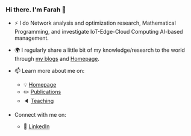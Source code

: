 
### Hi there. I'm Farah 👋

- :zap: I do Network analysis and optimization research, Mathematical Programming, and investigate IoT-Edge-Cloud Computing AI-based management.
- :earth_africa:  I regularly share a little bit of my knowledge/research to the world through [my blogs](https://medium.com/@...) and [Homepage](https://asfarah.github.io/HomePage/).

- 📫 Learn more about me on:  
  - :bulb: [Homepage](https://asfarah.github.io/HomePage/)
  - :pencil2: [Publications](https://asfarah.github.io/HomePage/recherche.publication.html)
  - :speaker: [Teaching](https://asfarah.github.io/HomePage/enseignement.html)

- Connect with me on:
  - :office: [LinkedIn](https://www.linkedin.com/in/llllll/)
  
<!---
ASFarah/ASFarah is a ✨ special ✨ repository because its `README.md` (this file) appears on your GitHub profile.
You can click the Preview link to take a look at your changes.
--->
